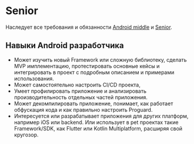 # Senior

Наследует все требования и обязанности [Android middle](middle.md) и [Senior](../senior.md).

## Навыки Android разработчика

- Может изучить новый Framework или сложную библиотеку, сделать MVP имплементацию, протестировать основные кейсы и интегрировать в проект с подробным описанием и примерами использования.
- Может самостоятельно настроить CI/CD проекта,
- Умеет профилировать приложение и анализировать производительность отдельных частей приложения.
- Может декомпилировать приложение, понимает, как работает обфускация кода и как правильно настроить Proguard.
- Интересуется или разрабатывает приложения для других платформ, например iOS или backend. Или использует в pet проектах такие Framework/SDK, как Flutter или Kotlin Multiplatform, расширяя свой кругозор.
